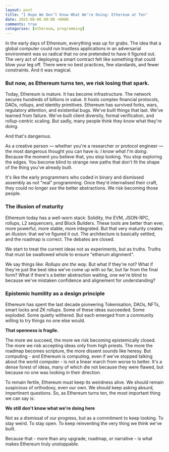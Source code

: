```yaml
---
layout: post
title: "I Hope We Don’t Know What We’re Doing: Ethereum at Ten"
date: 2025-08-06 09:00 +0000
comments: true
categories: [ethereum, programming]
---
```

In the early days of Ethereum, everything was up for grabs. The idea that a global computer could run trustless applications in an adversarial environment was so radical that no one pretended to have it figured out. The very act of deploying a smart contract felt like something that could blow your leg off. There were no best practices, few standards, and fewer constraints. And it was magical.

### But now, as Ethereum turns ten, we risk losing that spark.

Today, Ethereum is mature. It has become infrastructure. The network secures hundreds of billions in value. It hosts complex financial protocols, DAOs, rollups, and identity primitives. Ethereum has survived forks, wars, regulatory attention, and existential bugs. We've built things that last. We've learned from failure. We've built client diversity, formal verification, and rollup-centric scaling. But sadly, many people think they *know* what they're doing.

And that's dangerous.

As a creative person — whether you're a researcher or protocol engineer — the most dangerous thought you can have is: *I know what I'm doing*. Because the moment you believe that, you stop looking. You stop exploring the edges. You become blind to strange new paths that don't fit the shape of the thing you've already built.

It's like the early programmers who coded in binary and dismissed assembly as not "real" programming. Once they'd internalised their craft, they could no longer *see* the better abstractions. We risk becoming those people.

### The illusion of maturity

Ethereum today has a well-worn stack: Solidity, the EVM, JSON-RPC, rollups, L2 sequencers, and Block Builders. These tools are better than ever, more powerful, more stable, more integrated. But that very maturity creates an illusion: that we've figured it out. The architecture is basically settled, and the roadmap is correct. The debates are closed.

We start to treat the current ideas not as experiments, but as truths. Truths that must be swallowed whole to ensure "etherum alignment".

We say things like: *Rollups are the way.* But what if they're not? What if they're just the best idea we've come up with so far, but far from the final form? What if there's a better abstraction waiting, one we're blind to because we've mistaken confidence and alignement for understanding?

### Epistemic humility as a design principle

Ethereum has spent the last decade pioneering Tokenisation, DAOs, NFTs, smart locks and ZK rollups. Some of these ideas succeeded. Some exploded. Some quietly withered. But each emerged from a community willing to try things no one else would.

**That openness is fragile.**

The more we succeed, the more we risk becoming epistemically closed. The more we risk accepting ideas only from high priests. The more the roadmap becomes scripture, the more dissent sounds like heresy. But computing - and Ethereum is computing, even if we've stopped talking about the world computer - is not a linear march from worse to better. It's a dense forest of ideas, many of which die not because they were flawed, but because no one was looking in their direction.

To remain fertile, Ethereum must keep its weirdness alive. We should remain suspicious of orthodoxy, even our own. We should keep asking absurd, impertinent questions. So, as Ethereum turns ten, the most important thing we can say is:

**We still don't know what we're doing here**

Not as a dismissal of our progress, but as a commitment to keep looking. To stay weird. To stay open. To keep reinventing the very thing we think we've built.

Because that - more than any upgrade, roadmap, or narrative - is what makes Ethereum truly unstoppable.
